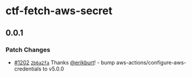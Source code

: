 # ctf-fetch-aws-secret

## 0.0.1

### Patch Changes

- [#1202](https://github.com/smartcontractkit/.github/pull/1202)
  [`2b6a2fa`](https://github.com/smartcontractkit/.github/commit/2b6a2fa519ea0a54ec96ecf90f18f8c69366dcda)
  Thanks [@erikburt](https://github.com/erikburt)! - bump
  aws-actions/configure-aws-credentials to v5.0.0
